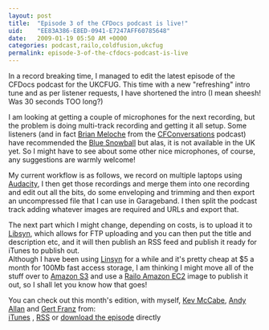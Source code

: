```yaml
---
layout: post
title:  "Episode 3 of the CFDocs podcast is live!"
uid:	"EE83A386-E8ED-0941-E7247AFF60785648"
date:   2009-01-19 05:50 AM +0000
categories: podcast,railo,coldfusion,ukcfug
permalink: episode-3-of-the-cfdocs-podcast-is-live
---
```

<p>
In a record breaking time, I managed to edit the latest episode of the CFDocs podcast for the UKCFUG. This time with a new "refreshing" intro tune and as per listener requests, I have shortened the intro (I mean sheesh! Was 30 seconds TOO long?)
</p>

<p>
I am looking at getting a couple of microphones for the next recording, but the problem is doing multi-track recording and getting it all setup. Some listeners (and in fact <a href="http://www.brianmeloche.com/blog/index.cfm/CFConversations" title="CF_Heavy: CFConversations">Brian Meloche</a> from the <a href="http://www.cfconversations.com/" title="CFConversations - an Adobe ColdFusion and CFML podcast">CFConversations</a> podcast) have recommended the <a href="http://www.bluemic.com/products/snowball" title="Blue Microphones: Products: Snowball">Blue Snowball</a> but alas, it is not available in the UK yet. So I might have to see about some other nice microphones, of course, any suggestions are warmly welcome!
</p>
<p>
My current workflow is as follows, we record on multiple laptops using <a href="http://audacity.sourceforge.net/" title="Audacity: Free Audio Editor and Recorder">Audacity</a>, I then get those recordings and merge them into one recording and edit out all the bits, do some enveloping and trimming and then export an uncompressed file that I can use in Garageband. I then split the podcast track adding whatever images are required and URLs and export that.
</p>

<p>
The next part which I might change, depending on costs, is to upload it to <a href="http://www.libsyn.com/" title="libsyn // podcasting made easy">Libsyn</a>, which allows for FTP uploading and you can then put the title and description etc, and it will then publish an RSS feed and publish it ready for iTunes to publish out.

<br>
Although I have been using <a href="http://www.libsyn.com/" title="libsyn // podcasting made easy">Linsyn</a> for a while and it's pretty cheap at $5 a month for 100Mb fast access storage, I am thinking I might move all of the stuff over to <a href="http://aws.amazon.com/s3/" title="Amazon Simple Storage Service (Amazon S3)">Amazon S3</a> and use a <a href="http://aws.amazon.com/ec2/" title="Amazon Elastic Compute Cloud (Amazon EC2)">Railo Amazon EC2</a> image to publish it out, so I shall let you know how that goes! 	
</p>

<p>
You can check out this month's edition, with myself, <a href="http://inner-rhythm.co.uk/blog/" title="Inner-Rhythm.co.uk - Rambles on CFML Programming">Kev McCabe</a>, <a href="http://www.fuzzyorange.co.uk/" title="Fuzzy Orange Ltd: ColdFusion Consultancy, Training and Support">Andy Allan</a> and <a href="http://www.railo-technologies.com/en/index.cfm?" title="Railo 3.0: English">Gert Franz</a> from:<br>
<a href="http://itunes.apple.com/WebObjects/MZStore.woa/wa/viewPodcast?id=152536611" title="iTunes Download">iTunes</a> , <a href="http://markdrew.libsyn.com/rss" title="RSS Feed">RSS</a> or <a href="http://media.libsyn.com/media/markdrew/ukcfug_20090113.m4a" title="Download directly">download the episode</a> directly
</p>